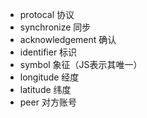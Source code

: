* protocal				协议
* synchronize   		    同步
* acknowledgement              确认
* identifier			   标识
* symbol			      象征（JS表示其唯一）
* longitude				经度
* latitude				 纬度
* peer				      对方账号